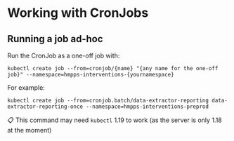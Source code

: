 # Working with CronJobs

## Running a job ad-hoc

Run the CronJob as a one-off job with:

```
kubectl create job --from=cronjob/{name} "{any name for the one-off job}" --namespace=hmpps-interventions-{yournamespace}
```

For example:

```
kubectl create job --from=cronjob.batch/data-extractor-reporting data-extractor-reporting-once --namespace=hmpps-interventions-preprod
```

📋 This command may need `kubectl` 1.19 to work (as the server is only 1.18 at the moment)
